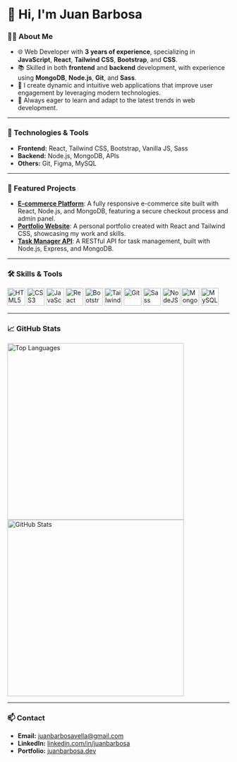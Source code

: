 # 👋 Hi, I'm Juan Barbosa

### 🧑‍💻 About Me
- 🌐 Web Developer with **3 years of experience**, specializing in **JavaScript**, **React**, **Tailwind CSS**, **Bootstrap**, and **CSS**.
- 📚 Skilled in both **frontend** and **backend** development, with experience using **MongoDB**, **Node.js**, **Git**, and **Sass**.
- 🚀 I create dynamic and intuitive web applications that improve user engagement by leveraging modern technologies.
- 🌱 Always eager to learn and adapt to the latest trends in web development.

---

### 🔧 Technologies & Tools
- **Frontend:** React, Tailwind CSS, Bootstrap, Vanilla JS, Sass
- **Backend:** Node.js, MongoDB, APIs
- **Others:** Git, Figma, MySQL

---

### 🚀 Featured Projects
- [**E-commerce Platform**](https://github.com/juanbarbosa/ecommerce-platform): A fully responsive e-commerce site built with React, Node.js, and MongoDB, featuring a secure checkout process and admin panel.
- [**Portfolio Website**](https://juanbarbosa.dev): A personal portfolio created with React and Tailwind CSS, showcasing my work and skills.
- [**Task Manager API**](https://github.com/juanbarbosa/task-manager-api): A RESTful API for task management, built with Node.js, Express, and MongoDB.

---

### 🛠 Skills & Tools
<div>
  <img src="https://cdn.jsdelivr.net/gh/devicons/devicon@latest/icons/html5/html5-original.svg" alt="HTML5" title="HTML5" width="40" height="40"/>
  <img src="https://cdn.jsdelivr.net/gh/devicons/devicon@latest/icons/css3/css3-original.svg" alt="CSS3" title="CSS3" width="40" height="40"/>
  <img src="https://cdn.jsdelivr.net/gh/devicons/devicon@latest/icons/javascript/javascript-original.svg" alt="JavaScript" title="JavaScript" width="40" height="40"/>          
  <img src="https://cdn.jsdelivr.net/gh/devicons/devicon@latest/icons/react/react-original.svg" alt="React" title="React" width="40" height="40"/>
  <img src="https://cdn.jsdelivr.net/gh/devicons/devicon@latest/icons/bootstrap/bootstrap-original.svg" width="40" height="40" alt="Bootstrap" title="Bootstrap"/>
  <img src="https://cdn.jsdelivr.net/gh/devicons/devicon@latest/icons/tailwindcss/tailwindcss-original.svg" alt="TailwindCSS" title="TailwindCSS" width="40" height="40"/>
  <img src="https://cdn.jsdelivr.net/gh/devicons/devicon@latest/icons/git/git-original.svg" alt="Git" title="Git" width="40" height="40"/>
  <img src="https://cdn.jsdelivr.net/gh/devicons/devicon@latest/icons/sass/sass-original.svg" alt="Sass" title="Sass" width="40" height="40"/>
  <img src="https://cdn.jsdelivr.net/gh/devicons/devicon@latest/icons/nodejs/nodejs-original.svg" alt="NodeJS" title="NodeJS" width="40" height="40"/>        
  <img src="https://cdn.jsdelivr.net/gh/devicons/devicon@latest/icons/mongodb/mongodb-original.svg" alt="MongoDB" title="MongoDB" width="40" height="40"/>
  <img src="https://cdn.jsdelivr.net/gh/devicons/devicon@latest/icons/mysql/mysql-original.svg" alt="MySQL" title="MySQL" width="40" height="40"/>
</div>

---

### 📈 GitHub Stats
<div>
  <img src="https://github-readme-stats.vercel.app/api/top-langs/?username=juanbarbosa&layout=compact&theme=radical" alt="Top Languages" width="400"/>
  <img src="https://github-readme-stats.vercel.app/api?username=juanbarbosa&show_icons=true&theme=radical" alt="GitHub Stats" width="400"/>
</div>

---

### 📫 Contact
- **Email:** [juanbarbosavella@gmail.com](mailto:juanbarbosavella@gmail.com)
- **LinkedIn:** [linkedin.com/in/juanbarbosa](https://linkedin.com/in/juanbarbosa)
- **Portfolio:** [juanbarbosa.dev](https://juanbarbosa.dev)
